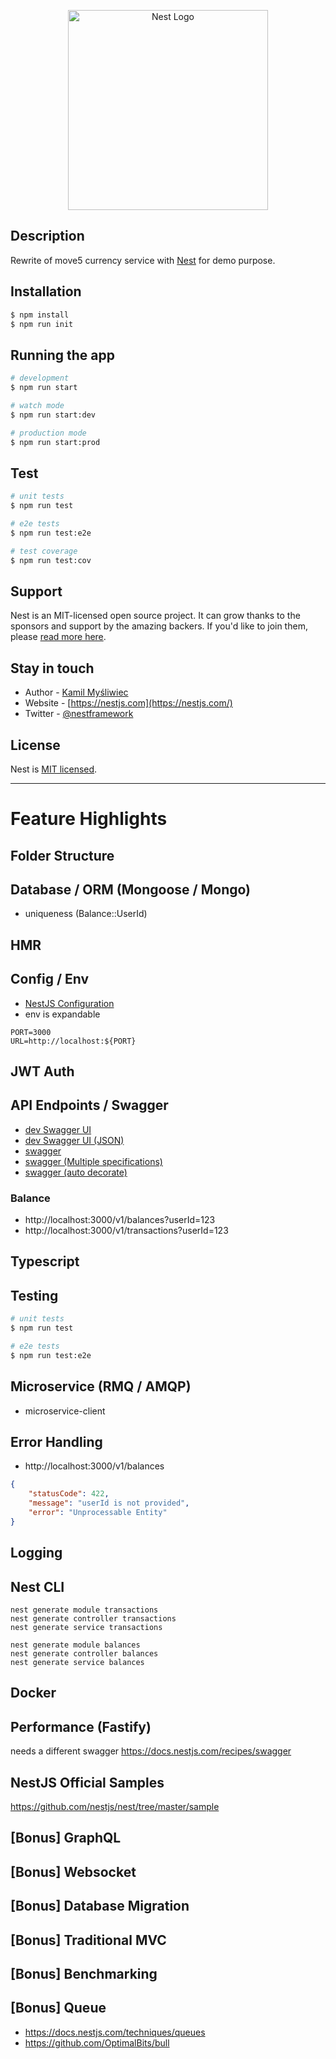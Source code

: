 <p align="center">
  <a href="http://nestjs.com/" target="blank"><img src="https://nestjs.com/img/logo_text.svg" width="320" alt="Nest Logo" /></a>
</p>

## Description

Rewrite of move5 currency service with [Nest](https://github.com/nestjs/nest) for demo purpose.

## Installation

```bash
$ npm install
$ npm run init
```

## Running the app

```bash
# development
$ npm run start

# watch mode
$ npm run start:dev

# production mode
$ npm run start:prod
```

## Test

```bash
# unit tests
$ npm run test

# e2e tests
$ npm run test:e2e

# test coverage
$ npm run test:cov
```

## Support

Nest is an MIT-licensed open source project. It can grow thanks to the sponsors and support by the amazing backers. If you'd like to join them, please [read more here](https://docs.nestjs.com/support).

## Stay in touch

- Author - [Kamil Myśliwiec](https://kamilmysliwiec.com)
- Website - [https://nestjs.com](https://nestjs.com/)
- Twitter - [@nestframework](https://twitter.com/nestframework)

## License

  Nest is [MIT licensed](LICENSE).

---

# Feature Highlights

## Folder Structure

## Database / ORM (Mongoose / Mongo)

* uniqueness (Balance::UserId)

## HMR

## Config / Env

* [NestJS Configuration](https://docs.nestjs.com/techniques/configuration)
* env is expandable
```
PORT=3000
URL=http://localhost:${PORT}
```

## JWT Auth

## API Endpoints / Swagger

* [dev Swagger UI](http://localhost:3000/api)
* [dev Swagger UI (JSON)](http://localhost:3002/api-json)
* [swagger](https://docs.nestjs.com/recipes/swagger)
* [swagger (Multiple specifications)](https://docs.nestjs.com/recipes/swagger#multiple-specifications)
* [swagger (auto decorate)](https://docs.nestjs.com/recipes/swagger#plugin)

### Balance

* http://localhost:3000/v1/balances?userId=123
* http://localhost:3000/v1/transactions?userId=123

## Typescript

## Testing

```bash
# unit tests
$ npm run test

# e2e tests
$ npm run test:e2e
```

## Microservice (RMQ / AMQP)

* microservice-client

## Error Handling

* http://localhost:3000/v1/balances
```json
{
    "statusCode": 422,
    "message": "userId is not provided",
    "error": "Unprocessable Entity"
}
```

## Logging

## Nest CLI

```
nest generate module transactions
nest generate controller transactions
nest generate service transactions

nest generate module balances
nest generate controller balances
nest generate service balances
```

## Docker

## Performance (Fastify)

needs a different swagger
https://docs.nestjs.com/recipes/swagger

## NestJS Official Samples

https://github.com/nestjs/nest/tree/master/sample

## [Bonus] GraphQL

## [Bonus] Websocket

## [Bonus] Database Migration

## [Bonus] Traditional MVC

## [Bonus] Benchmarking

## [Bonus] Queue

* https://docs.nestjs.com/techniques/queues
* https://github.com/OptimalBits/bull